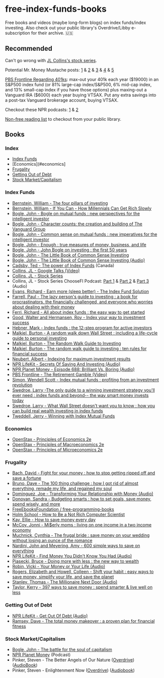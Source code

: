 # free-index-funds-books
Free books and videos (maybe long-form blogs) on index funds/index investing. Also check out your public library's Overdrive/Libby e-subscription for their archive. 🇺🇸

## Recommended

Can't go wrong with [JL Collins's stock series](https://jlcollinsnh.com/stock-series).

Potential Mr. Money Mustache posts: [1](https://www.mrmoneymustache.com/2011/05/18/how-to-make-money-in-the-stock-market/) & [2](https://www.mrmoneymustache.com/2011/04/10/post-4-what-am-i-supposed-to-do-with-all-this-money/) & [3](https://www.mrmoneymustache.com/2018/11/29/how-to-retire-forever-on-a-fixed-chunk-of-money/) & [4](https://www.mrmoneymustache.com/2012/01/13/the-shockingly-simple-math-behind-early-retirement/) & [5](https://www.mrmoneymustache.com/2012/05/29/how-much-do-i-need-for-retirement/)

[PBS Frontline Regarding 401ks](https://www.pbs.org/video/frontline-retirement-gamble): max-out your 401k each year ($19000) in an S&P500 index fund (or 81% large-cap index/S&P500, 6% mid-cap index, and 13% small-cap index if you have those options) plus maxing-out a Vanguard IRA ($6000) each year buying VTSAX. Put any extra savings into a post-tax Vanguard brokerage account, buying VTSAX.

Checkout these NPR podcasts: [1](https://www.npr.org/podcasts/510330/secrets-of-saving-and-investing) & [2](https://www.npr.org/sections/money/2019/01/23/688018907/episode-688-brilliant-vs-boring)

[Non-free reading list](https://www.reddit.com/r/financialindependence/wiki/books) to checkout from your public library.

## Books

### Index
* [Index Funds](#index-funds)
* [Economics](#economics]
* [Frugality](#frugality)
* [Getting Out of Debt](#getting-out-of-debt)
* [Stock Market/Capitalism](#stock-marketcapitalism)

### Index Funds
* [Bernstein, William - The four pillars of investing](https://archive.org/details/fourpillarsofinv00bern)
* [Bernstein, William - If You Can - How Millennials Can Get Rich Slowly](https://www.etf.com/docs/IfYouCan.pdf)
* [Bogle, John -  Bogle on mutual funds : new perspectives for the intelligent investor](https://archive.org/details/bogleonmutualfu000bogl)
* [Bogle, John - Character counts: the creation and building of The Vanguard Group](https://archive.org/details/charactercounts00john)
* [Bogle, John - Common sense on mutual funds : new imperatives for the intelligent investor](https://archive.org/details/commonsenseonmut00bogl)
* [Bogle, John -  Enough : true measures of money, business, and life](https://archive.org/details/enoughtruemeasur00bogl)
* [Bogle, John - John Bogle on investing : the first 50 years](https://archive.org/details/johnbogleoninves00john_0)
* [Bogle, John - The Little Book of Common Sense Investing](https://archive.org/details/littlebookofcomm00bogl)
* [Bogle, John - The Little Book of Common Sense Investing (Audio)](https://www.youtube.com/watch?v=TNvbBvzelCY)
* [Cadsby, Ted - The power of Index Funds](https://archive.org/details/powerofindexfund0000cads) (Canada)
* [Collins, JL - Google Talks (Video)](https://www.youtube.com/watch?v=T71ibcZAX3I)
* [Collins, JL - Stock Series](https://jlcollinsnh.com/stock-series/)
* Collins, JL - Stock Series ChooseFI Podcast: [Part 1](https://www.youtube.com/watch?v=MptrorLhEsc) & [Part 2](https://www.youtube.com/watch?v=ChWVSp0kruA) & [Part 3](https://www.youtube.com/watch?v=U6GANibNq_s) (Audio)
* [Evans, Richard - Earn more (sleep better) - The Index Fund Solution](https://archive.org/details/earnmoresleepbet00evan)
* [Farrell, Paul - The lazy person's guide to investing : a book for procrastinators, the financially challenged, and everyone who worries about dealing with their money](https://archive.org/details/lazypersonsguide00farr/page/n5?q=index+funds)
* [Ferri, Richard - All about index funds : the easy way to get started](https://archive.org/details/allaboutindexfun00rich)
* [Good, Walter and Hermansen, Roy - Index your way to investment success](https://archive.org/details/indexyourwaytoin00wal_6i4)
* [Hebner, Mark - Index funds : the 12-step program for active investors](https://archive.org/details/indexfunds12step00hebn)
* [Malkiel, Burton - A random walk down Wall Street : including a life-cycle guide to personal investing](https://archive.org/details/randomwalkdownwa00burt_1)
* [Malkiel, Burton - The Random Walk Guide to Investing](https://archive.org/details/randomwalkguidet00malk)
* [Malkiel, Burton - The random walk guide to investing : ten rules for financial success](https://archive.org/details/randomwalkguidet00burt)
* [Neubert, Albert - Indexing for maximum investment results](https://archive.org/details/indexingformaxim00albe)
* [NPR LifeKit - Secrets Of Saving And Investing (Audio)](https://www.npr.org/podcasts/510330/secrets-of-saving-and-investing)
* [NPR Planet Money - Episode 688: Brilliant Vs. Boring (Audio)](https://www.npr.org/sections/money/2019/01/23/688018907/episode-688-brilliant-vs-boring)
* [PBS Frontline - The Retirement Gamble (Video)](https://www.pbs.org/video/frontline-retirement-gamble/)
* [Simon, Wendell Scott -  Index mutual funds : profiting from an investment revolution](https://archive.org/details/indexmutualfunds00simo/page/n5)
* [Swedroe, Larry -The only guide to a winning investment strategy you'll ever need : index funds and beyond-- the way smart money invests today](https://archive.org/details/onlyguidetowinni00swed/page/n309)
* [Swedroe, Larry - What Wall Street doesn't want you to know : how you can build real wealth investing in index funds](https://archive.org/details/whatwallstreetdo00swed/page/n5)
* [Tweddell, Jerry - Winning with Index Mutual Funds](https://archive.org/details/winningwithindex00twed_1/page/n9)





### Economics
* [OpenStax - Principles of Economics 2e](https://openstax.org/details/books/principles-economics-2e)
* [OpenStax - Principles of Macroeconomics 2e](https://openstax.org/details/books/principles-macroeconomics-2e)
* [OpenStax - Principles of Microeconomics 2e](https://openstax.org/details/books/principles-microeconomics-2e)

### Frugality
* [Bach, David - Fight for your money : how to stop getting ripped off and save a fortune](https://archive.org/details/fightforyourmone00davi)
* [Bruno, Dave - The 100 thing challenge : how I got rid of almost everything, remade my life, and regained my soul](https://archive.org/details/100thingchalleng00unse)
* [Dominguez, Joe - Transforming Your Relationship with Money (Audio)](https://www.youtube.com/watch?v=vh254B3uVwQ)
* [Donovan, Sandra - Budgeting smarts : how to set goals, save money, spend wisely, and more](https://archive.org/details/budgetingsmartsh00dono)
* [FreeEbooksFoundation / free-programming-books](https://github.com/EbookFoundation/free-programming-books/blob/master/free-programming-books.md)
* [Holm School - How to Be a Not Rich Computer Scientist](https://holm.school/about/)
* [Kay, Ellie - How to save money every day](https://archive.org/details/howtosavemoneyev0000kaye)
* [McCoy, Jonni - Mi$erly moms : living on one income in a two income economy](https://archive.org/details/miserlymoms00jonn)
* [Muchnick, Cynthia - The frugal bride : save money on your wedding without losing an ounce of the romance](https://archive.org/details/frugalbridesavem0000much)
* [Nardini, John and Meyering, Amy - 600 simple ways to save on everything](https://archive.org/details/600simplewaystos00nard)
* [NPR LifeKit - Find Money You Didn't Know You Had (Audio)](https://www.npr.org/podcasts/510331/find-money-you-didnt-know-you-had)
* [Piasecki, Bruce - Doing more with less : the new way to wealth](https://archive.org/details/doingmorewithles0000pias/page/n9)
* [Robin, Vicki - Your Money or Your Life (Audio)](https://www.youtube.com/watch?v=5bIV_w4IA2g)
* [Rogers, Elizabeth and Howell, Colleen - Shift your habit : easy ways to save money, simplify your life, and save the planet](https://archive.org/details/shiftyourhabitea0000roge)
* [Stanley, Thomas - The Millionaire Next Door (Audio)](https://www.youtube.com/watch?v=jPQrXxNi0yA)
* [Taylor, Kerry - 397 ways to save money : spend smarter & live well on less](https://archive.org/details/397waystosavemon0000tayl)



### Getting Out of Debt
* [NPR LifeKit - Get Out Of Debt (Audio)](https://www.npr.org/podcasts/510335/get-out-of-debt)
* [Ramsey, Dave - The total money makeover : a proven plan for financial fitness](https://archive.org/details/isbn_9781595555274)


### Stock Market/Capitalism
* [Bogle, John -  The battle for the soul of capitalism](https://archive.org/details/battleforsoulo00bogl)
* [NPR Planet Money](https://npr.org/planetmoney) (Podcast)
* Pinker, Steven - The Better Angels of Our Nature ([Overdrive](https://www.overdrive.com/media/592227/the-better-angels-of-our-nature)) ([AudioBook](https://www.youtube.com/watch?v=KRaHUR6XCak&list=PLPp9s7YaCNZdi98L8DXJocKoSeG2mnrBc))
* Pinker, Steven - Enlightenment Now ([Overdrive](https://www.overdrive.com/media/3348733/enlightenment-now)) ([Audiobook](https://www.overdrive.com/media/3390584/enlightenment-now))
